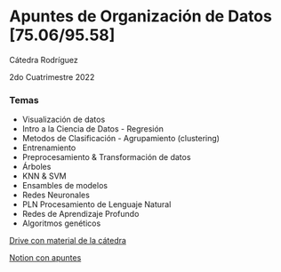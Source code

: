 # Apuntes de Organización de Datos [75.06/95.58]
 
Cátedra Rodríguez

2do Cuatrimestre 2022

### Temas
- Visualización de datos
- Intro a la Ciencia de Datos - Regresión
- Metodos de Clasificación - Agrupamiento (clustering)
- Entrenamiento
- Preprocesamiento & Transformación de datos 
- Árboles
- KNN & SVM
- Ensambles de modelos
- Redes Neuronales
- PLN Procesamiento de Lenguaje Natural
- Redes de Aprendizaje Profundo
- Algoritmos genéticos


[Drive con material de la cátedra](https://drive.google.com/drive/folders/1PmZJnmORgb_D7qBEHM7cZpbRfSCDtHiv?usp=share_link)

[Notion con apuntes](https://upbeat-show-d41.notion.site/75-06-Organizaci-n-de-datos-8f9b908e0bb145c3b044784ca92faa35)